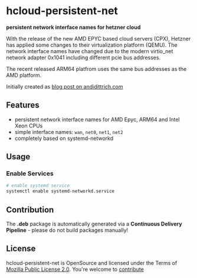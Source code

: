 hcloud-persistent-net
=============================

**persistent network interface names for hetzner cloud**

With the release of the new AMD EPYC based cloud servers (CPX), Hetzner has applied some changes to their virtualization platform (QEMU). The network interface names have changed due to the modern virtio_net network adapter 0x1041 including different pcie bus addresses.

The recent released ARM64 platfrom uses the same bus addresses as the AMD platform.

Initially created as [blog post on andidittrich.com](https://andidittrich.com/2020/05/hetzner-cloud-predictable-network-interface-names.html)

## Features ##

* persistent network interface names for AMD Epyc, ARM64 and Intel Xeon CPUs
* simple interface names: `wan`, `net0`, `net1`, `net2`
* completely based on systemd-networkd

## Usage ##

### Enable Services ###

```bash
# enable systemd service
systemctl enable systemd-networkd.service
```

## Contribution ##

The **.deb** package is automatically generated via a **Continuous Delivery Pipeline** - please do not build packages manually!

## License ##
hcloud-persistent-net is OpenSource and licensed under the Terms of [Mozilla Public License 2.0](https://opensource.org/licenses/MPL-2.0). You're welcome to [contribute](docs/CONTRIBUTING.md)
